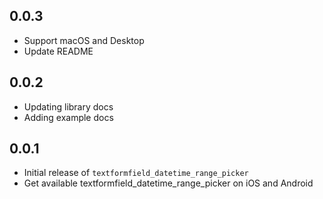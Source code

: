 ## 0.0.3

- Support macOS and Desktop
- Update README

## 0.0.2

- Updating library docs
- Adding example docs

## 0.0.1

- Initial release of `textformfield_datetime_range_picker`
- Get available textformfield_datetime_range_picker on iOS and Android